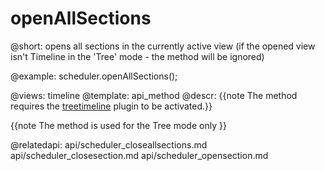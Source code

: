 openAllSections
=============
@short: 
	opens all sections in the currently active view (if the opened view isn't Timeline in the 'Tree' mode - the method will be ignored)
	

@example: 
scheduler.openAllSections();


@views: timeline
@template:	api_method
@descr:
{{note The method requires the [treetimeline](extensions_list.md#treetimeline) plugin to be activated.}}

{{note
The method is used for the Tree mode only
}}


@relatedapi:
    api/scheduler_closeallsections.md
	api/scheduler_closesection.md
	api/scheduler_opensection.md
